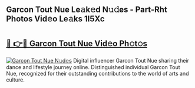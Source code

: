 ## Garcon Tout Nue Le𝚊k𝚎d N𝚞𝚍es - Part-Rht Photos Vid𝚎o Le𝚊ks 1I5Xc

# <h2><a href="http://fba9lk7.evod.top/?m=Garcon+Tout+Nue">🔗 👉🔴 Garcon Tout Nue Vid𝚎o Ph𝚘t𝚘s</a></h2>

[![Garcon Tout Nue N𝚞d𝚎s](https://i.imgur.com/8V9OHl7.gif)](http://fba9lk7.evod.top/?m=Garcon+Tout+Nue)
Digital influencer Garcon Tout Nue sharing their dance and lifestyle journey online. Distinguished individual Garcon Tout Nue, recognized for their outstanding contributions to the world of arts and culture. 
